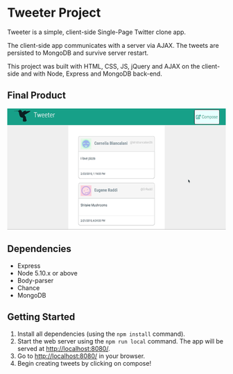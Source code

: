 # Tweeter Project

Tweeter is a simple, client-side Single-Page Twitter clone app.

The client-side app communicates with a server via AJAX. The tweets are persisted to MongoDB and survive server restart. 

This project was built with HTML, CSS, JS, jQuery and AJAX on the client-side and with Node, Express and MongoDB back-end.

## Final Product

![Screen capture gif of Tweeter](https://github.com/tranpaulyn/tweeter/blob/master/public/images/ScreenCapture.gif)

## Dependencies

- Express
- Node 5.10.x or above
- Body-parser
- Chance
- MongoDB

## Getting Started

1. Install all dependencies (using the `npm install` command).
2. Start the web server using the `npm run local` command. The app will be served at <http://localhost:8080/>.
3. Go to <http://localhost:8080/> in your browser.
4. Begin creating tweets by clicking on compose!
